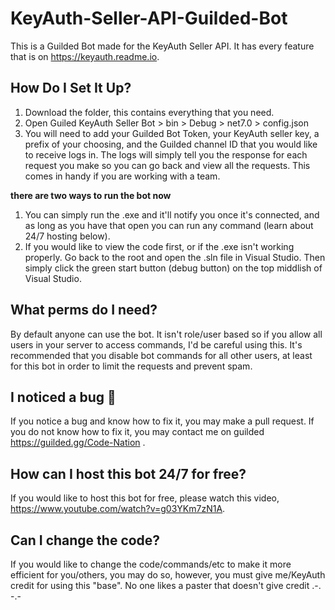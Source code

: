 # KeyAuth-Seller-API-Guilded-Bot
This is a Guilded Bot made for the KeyAuth Seller API. It has every feature that is on https://keyauth.readme.io. 

## How Do I Set It Up?
1. Download the folder, this contains everything that you need. 
2. Open Guiled KeyAuth Seller Bot > bin > Debug > net7.0 > config.json 
3. You will need to add your Guilded Bot Token, your KeyAuth seller key, a prefix of your choosing, and the Guilded channel ID that you would like to receive logs in. The logs will simply tell you the response for each request you make so you can go back and view all the requests. This comes in handy if you are working with a team. 

**there are two ways to run the bot now**
1. You can simply run the .exe and it'll notify you once it's connected, and as long as you have that open you can run any command (learn about 24/7 hosting below).
2. If you would like to view the code first, or if the .exe isn't working properly. Go back to the root and open the .sln file in Visual Studio. Then simply click the green start button (debug button) on the top middlish of Visual Studio. 

## What perms do I need? 
By default anyone can use the bot. It isn't role/user based so if you allow all users in your server to access commands, I'd be careful using this. It's recommended that you disable bot commands for all other users, at least for this bot in order to limit the requests and prevent spam.

## I noticed a bug 🐛
If you notice a bug and know how to fix it, you may make a pull request. If you do not know how to fix it, you may contact me on guilded https://guilded.gg/Code-Nation . 

## How can I host this bot 24/7 for free? 
If you would like to host this bot for free, please watch this video, https://www.youtube.com/watch?v=g03YKm7zN1A.

## Can I change the code? 
If you would like to change the code/commands/etc to make it more efficient for you/others, you may do so, however, you must give me/KeyAuth credit for using this "base". No one likes a paster that doesn't give credit .-. -.- 

